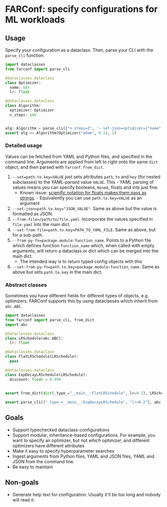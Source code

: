 # FARConf: specify configurations for ML workloads

## Usage

Specify your configuration as a dataclass. Then, parse your CLI with the `parse_cli` function.

``` python
import dataclasses
from farconf import parse_cli

@dataclasses.dataclass
class Optimizer:
  name: str
  lr: float

@dataclasses.dataclass
class Algorithm:
  optimizer: Optimizer
  n_steps: int


alg: Algorithm = parse_cli(["n_steps=2", '--set-json=optimizer={"name": "adam", "lr": 0.1}'], Algorithm)
assert alg == Algorithm(Optimizer("adam", 0.1), 2)
```

### Detailed usage
Values can be fetched from YAML and Python files, and specified in the command line. Arguments are applied from left to
right onto the same `dict` object, and then parsed with `farconf.from_dict`.

  1. `--set=path.to.key=VALUE` just sets attributes `path`, `to` and `key` (for nested subclasses) to the YAML-parsed
     value `VALUE`. This
    - YAML parsing of values means you can specify booleans, `None`s, floats and ints just fine.
      - Known issue: [scienific notation for floats makes them pass as strings](https://github.com/yaml/pyyaml/issues/173).
    - Equivalently you can use `path.to.key=VALUE` as an argument 
  2. `--set-json=path.to.key="JSON_VALUE"`. Same as above but the value is formatted as JSON.
  3. `--from-file=/path/to/file.yaml`. Incorporate the values specified in `file.yaml` into the main dict.
  3. `--set-from-file=path.to.key=PATH_TO_YAML_FILE`. Same as above, but for a sub-path.
  4. `--from-py-fn=package.module:function_name`. Points to a Python file which defines function `function_name` which,
     when called with empty arguments, will return a dataclass or dict which can be merged into the main dict.
     - The intended way is to return typed config objects with this
  4. `--set-from-py-fn=path.to.key=package.module:function_name`. Same as above but sets `path.to.key` in the main dict.



### Abstract classes
Sometimes you have different fields for different types of objects, e.g. optimizers. FARConf supports this by using
dataclasses which inherit from `abc.ABC`.

``` python
import dataclasses
from farconf import parse_cli, from_dict
import abc

@dataclasses.dataclass
class LRSchedule(abc.ABC):
  lr: float

@dataclasses.dataclass
class FlatLRSchedule(LRSchedule):
  pass

@dataclasses.dataclass
class ExpDecayLRSchedule(LRSchedule):
  discount: float = 0.999
  
  
assert from_dict(dict(_type_="__main__:FlatLRSchedule", lr=0.2), LRSchedule) == FlatLRSchedule(0.2)

assert parse_cli(["_type_=__main__:ExpDecayLRSchedule", "lr=0.2"], abc.ABC) == ExpDecayLRSchedule(0.2, discount=0.999)
```

## Goals
- Support typechecked dataclass-configurations
- Support modular, inheritance-based configurations. For example, you want to specify an optimizer, but not *which* optimizer, and different optimizers have different attributes
- Make it easy to specify hyperparameter searches
- Ingest arguments from Python files, YAML and JSON files, YAML and JSON from the command line.
- Be easy to maintain

## Non-goals
- Generate help text for configuration. Usually it'll be too long and nobody will read it.
